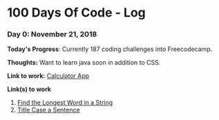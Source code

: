 # 100 Days Of Code - Log

### Day 0: November 21, 2018 

**Today's Progress**: Currently 187 coding challenges into Freecodecamp. 

**Thoughts:** Want to learn java soon in addition to CSS.

**Link to work:** [Calculator App](http://www.example.com)

**Link(s) to work**
1. [Find the Longest Word in a String](https://www.freecodecamp.com/challenges/find-the-longest-word-in-a-string)
2. [Title Case a Sentence](https://www.freecodecamp.com/challenges/title-case-a-sentence)
